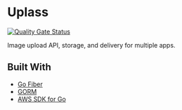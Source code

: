 # Uplass

[![Quality Gate Status](https://sonarcloud.io/api/project_badges/measure?project=kputrajaya_uplass&metric=alert_status)](https://sonarcloud.io/summary/new_code?id=kputrajaya_uplass)

Image upload API, storage, and delivery for multiple apps.

## Built With

- [Go Fiber](https://gofiber.io/)
- [GORM](https://gorm.io/index.html)
- [AWS SDK for Go](https://github.com/aws/aws-sdk-go)

